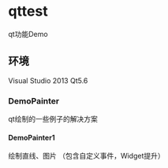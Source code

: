 # qttest
qt功能Demo
## 环境
Visual Studio 2013 
Qt5.6
### DemoPainter
qt绘制的一些例子的解决方案
#### DemoPainter1
绘制直线、图片
（包含自定义事件，Widget提升）
